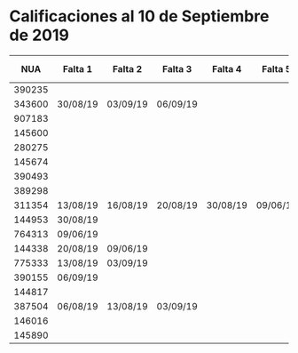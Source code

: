 # Calificaciones al 10 de Septiembre de 2019

| NUA    | Falta 1  | Falta 2  | Falta 3  | Falta 4  | Falta 5  | Falta 6 | P1  |
|--------|----------|----------|----------|----------|----------|---------|-----|
| 390235 |          |          |          |          |          |         | 7.5 |
| 343600 | 30/08/19 | 03/09/19 | 06/09/19 |          |          |         | 10  |
| 907183 |          |          |          |          |          |         | 10  |
| 145600 |          |          |          |          |          |         | 10  |
| 280275 |          |          |          |          |          |         | 9   |
| 145674 |          |          |          |          |          |         | 10  |
| 390493 |          |          |          |          |          |         | 8.5 |
| 389298 |          |          |          |          |          |         | 7.5 |
| 311354 | 13/08/19 | 16/08/19 | 20/08/19 | 30/08/19 | 09/06/19 |         | 0   |
| 144953 | 30/08/19 |          |          |          |          |         | 9   |
| 764313 | 09/06/19 |          |          |          |          |         | 9   |
| 144338 | 20/08/19 | 09/06/19 |          |          |          |         | 8.5 |
| 775333 | 13/08/19 | 03/09/19 |          |          |          |         | 10  |
| 390155 | 06/09/19 |          |          |          |          |         | 10  |
| 144817 |          |          |          |          |          |         | 9   |
| 387504 | 06/08/19 | 13/08/19 | 03/09/19 |          |          |         | 9   |
| 146016 |          |          |          |          |          |         | 9   |
| 145890 |          |          |          |          |          |         | 10  |
